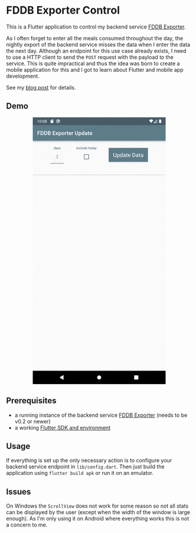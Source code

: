 # FDDB Exporter Control

This is a Flutter application to control my backend
service [FDDB Exporter](https://github.com/itobey/fddb-exporter).

As I often forget to enter all the meals consumed throughout the day, the nightly export of the
backend service misses the data when I enter the data the next day. Although an endpoint for this
use case already exists, I need to use a HTTP client to send the `POST` request with the payload to
the service. This is quite impractical and thus the idea was born to create a mobile application for
this and I got to learn about Flutter and mobile app development.

See my [blog post](https://itobey.dev/index.php/building-a-mobile-app-with-flutter-for-the-fddb-exporter-backend/) for details.

## Demo

<p align="center">
  <img src="_demo/demo.gif" alt="animated" />
</p>

## Prerequisites

- a running instance of the backend
  service [FDDB Exporter](https://github.com/itobey/fddb-exporter) (needs to be v0.2 or newer)
- a working [Flutter SDK and environment](https://docs.flutter.dev/get-started/install/windows)

## Usage

If everything is set up the only necessary action is to configure your backend service endpoint
in `lib/config.dart`. Then just build the application using `flutter build apk` or run it on an
emulator.

## Issues

On Windows the `ScrollView` does not work for some reason so not all stats can be displayed by the
user (except when the width of the window is large enough). As I'm only using it on Android where
everything works this is not a concern to me.
